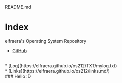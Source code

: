 README.md
# Index
elfraera's Operating System Repository

* [GitHub](https://github.com/elfraera)
<br>
* [Log](https://elfraera.github.io/os212/TXT/mylog.txt)
<br>
* [Links](https://elfraera.github.io/os212/links.md/)
<br>
### Hello :D
